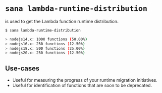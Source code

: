 # `sana lambda-runtime-distribution`

is used to get the Lambda function runtime distribution.

```sh
$ sana lambda-runtime-distribution

> nodejs14.x: 1000 functions (50.00%)
> nodejs16.x: 250 functions (12.50%)
> nodejs18.x: 500 functions (25.00%)
> nodejs20.x: 250 functions (12.50%)
```

## Use-cases

- Useful for measuring the progress of your runtime migration initiatives.
- Useful for identification of functions that are soon to be deprecated.
